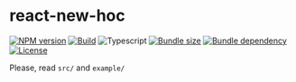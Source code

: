 # react-new-hoc

[![NPM version](https://img.shields.io/npm/v/react-new-hoc)](https://www.npmjs.com/package/react-new-hoc)
[![Build](https://github.com/leobastiani/react-new-hoc/actions/workflows/publish.yml/badge.svg)](https://github.com/leobastiani/react-new-hoc/actions/workflows/publish.yml)
![Typescript](https://img.shields.io/npm/types/react-new-hoc)
[![Bundle size](https://img.shields.io/bundlephobia/minzip/react-new-hoc)](https://bundlephobia.com/package/react-new-hoc)
[![Bundle dependency](https://badgen.net/bundlephobia/dependency-count/react-new-hoc)](https://www.npmjs.com/package/react-new-hoc?activeTab=dependencies)
[![License](https://img.shields.io/github/license/leobastiani/react-new-hoc)](https://github.com/leobastiani/react-new-hoc/blob/main/LICENSE)

Please, read `src/` and `example/`
